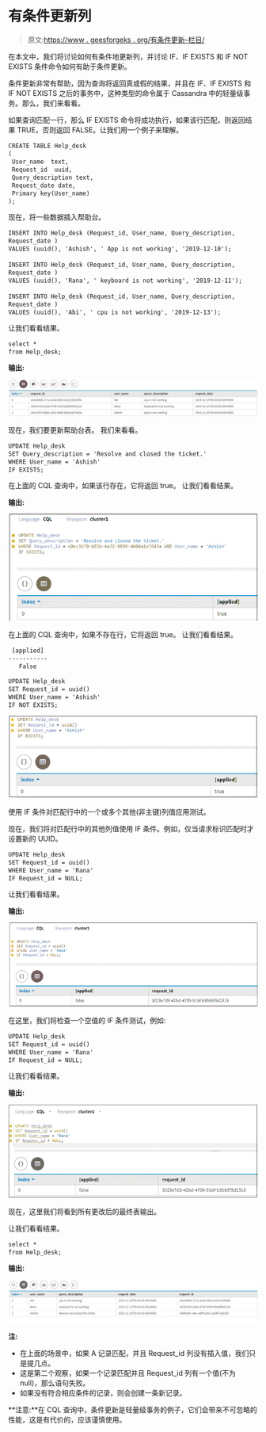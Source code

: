 # 有条件更新列

> 原文:[https://www . geesforgeks . org/有条件更新-栏目/](https://www.geeksforgeeks.org/conditionally-updating-columns/)

在本文中，我们将讨论如何有条件地更新列，并讨论 IF、IF EXISTS 和 IF NOT EXISTS 条件命令如何有助于条件更新。

条件更新非常有帮助，因为查询将返回真或假的结果，并且在 IF、IF EXISTS 和 IF NOT EXISTS 之后的事务中，这种类型的命令属于 Cassandra 中的轻量级事务。那么，我们来看看。

如果查询匹配一行，那么 IF EXISTS 命令将成功执行，如果该行匹配，则返回结果 TRUE，否则返回 FALSE。让我们用一个例子来理解。

```
CREATE TABLE Help_desk
(
 User_name  text,
 Request_id  uuid,
 Query_description text,
 Request_date date,
 Primary key(User_name)
); 
```

现在，将一些数据插入帮助台。

```
INSERT INTO Help_desk (Request_id, User_name, Query_description, Request_date ) 
VALUES (uuid(), 'Ashish', ' App is not working', '2019-12-10');

INSERT INTO Help_desk (Request_id, User_name, Query_description, Request_date ) 
VALUES (uuid(), 'Rana', ' keyboard is not working', '2019-12-11');

INSERT INTO Help_desk (Request_id, User_name, Query_description, Request_date ) 
VALUES (uuid(), 'Abi', ' cpu is not working', '2019-12-13'); 
```

让我们看看结果。

```
select * 
from Help_desk; 
```

**输出:**

![](img/cbaa2535b76804175f57d9a3cb7bd67d.png)

现在，我们要更新帮助台表。
我们来看看。

```
UPDATE Help_desk
SET Query_description = 'Resolve and closed the ticket.' 
WHERE User_name = 'Ashish'  
IF EXISTS; 
```

在上面的 CQL 查询中，如果该行存在，它将返回 true。
让我们看看结果。

**输出:**

![](img/13a6f0513e5ec1c0bdb872febeb1d80f.png)

在上面的 CQL 查询中，如果不存在行，它将返回 true。
让我们看看结果。

```
 [applied]
-----------
   False 
```

```
UPDATE Help_desk
SET Request_id = uuid()
WHERE User_name = 'Ashish'
IF NOT EXISTS; 
```

![](img/84e8c5c27e35a71d7cbe6aa82c165aeb.png)

使用 IF 条件对匹配行中的一个或多个其他(非主键)列值应用测试。

现在，我们将对匹配行中的其他列值使用 IF 条件。例如，仅当请求标识匹配时才设置新的 UUID。

```
UPDATE Help_desk
SET Request_id = uuid()  
WHERE User_name = 'Rana'
IF Request_id = NULL; 
```

让我们看看结果。

**输出:**

![](img/e08e0814abf5860403a15d543060eac1.png)

在这里，我们将检查一个空值的 IF 条件测试，例如:

```
UPDATE Help_desk 
SET Request_id = uuid()  
WHERE User_name = 'Rana'
IF Request_id = NULL; 
```

让我们看看结果。

**输出:**

![](img/183a7d01465513446fb7ff3cd5240478.png)

现在，这里我们将看到所有更改后的最终表输出。

让我们看看结果。

```
select * 
from Help_desk; 
```

**输出:**

![](img/d4cb17f7006117cc751405f7d6a9e1eb.png)

**注:**

*   在上面的场景中，如果 A 记录匹配，并且 Request_id 列没有插入值，我们只是提几点。
*   这是第二个观察，如果一个记录匹配并且 Request_id 列有一个值(不为 null)，那么语句失败。
*   如果没有符合相应条件的记录，则会创建一条新记录。

**注意:**在 CQL 查询中，条件更新是轻量级事务的例子，它们会带来不可忽略的性能，这是有代价的，应该谨慎使用。